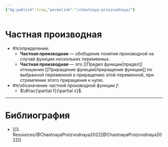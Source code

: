 ```yaml
---
{"dg-publish":true,"permalink":"/chastnaya-proizvodnaya/"}
---
```



# Частная производная

- #π/определение:
	- **Частная производная** — обобщение понятия производной на случай функции нескольких переменных.
	- **Частная производная** — это [[Предел функции\|предел]] отношения [[Приращение функции\|приращения функции]] по выбранной переменной к приращению этой переменной, при стремлении этого приращения к нулю.
- #π/обозначение частной производной функции $f$:
	- $\dfrac{\partial f}{\partial x}$.

---

# Библиография

- [[3. Resources/@ChastnayaProizvodnaya2022\|@ChastnayaProizvodnaya2022]]